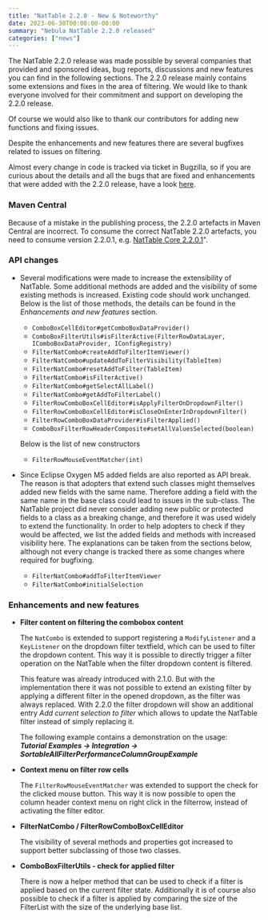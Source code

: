 ```yaml
---
title: "NatTable 2.2.0 - New & Noteworthy"
date: 2023-06-30T00:00:00-00:00
summary: "Nebula NatTable 2.2.0 released"
categories: ["news"]
---
```


The NatTable 2.2.0 release was made possible by several companies that provided and sponsored ideas, bug reports, discussions and new features you can find in the following sections. The 2.2.0 release mainly contains some extensions and fixes in the area of filtering. We would like to thank everyone involved for their commitment and support on developing the 2.2.0 release.

Of course we would also like to thank our contributors for adding new functions and fixing issues.

Despite the enhancements and new features there are several bugfixes related to issues on filtering.

Almost every change in code is tracked via ticket in Bugzilla, so if you are curious about the details and all the bugs that are fixed and enhancements that were added with the 2.2.0 release, have a look [here](https://bugs.eclipse.org/bugs/buglist.cgi?classification=Technology&list_id=8836815&product=NatTable&query_format=advanced&resolution=FIXED&target_milestone=2.2.0).

### Maven Central

Because of a mistake in the publishing process, the 2.2.0 artefacts in Maven Central are incorrect. To consume the correct NatTable 2.2.0 artefacts, you need to consume version 2.2.0.1, e.g. [NatTable Core 2.2.0.1](https://repo1.maven.org/maven2/org/eclipse/nebula/widgets/nattable/org.eclipse.nebula.widgets.nattable.core/2.2.0.1/)".

### API changes

*   Several modifications were made to increase the extensibility of NatTable. Some additional methods are added and the visibility of some existing methods is increased. Existing code should work unchanged.  
    Below is the list of those methods, the details can be found in the _Enhancements and new features_ section.
    
    *   `ComboBoxCellEditor#getComboBoxDataProvider()`
    *   `ComboBoxFilterUtils#isFilterActive(FilterRowDataLayer, IComboBoxDataProvider, IConfigRegistry)`
    *   `FilterNatCombo#createAddToFilterItemViewer()`
    *   `FilterNatCombo#updateAddToFilterVisibility(TableItem)`
    *   `FilterNatCombo#resetAddToFilter(TableItem)`
    *   `FilterNatCombo#isFilterActive()`
    *   `FilterNatCombo#getSelectAllLabel()`
    *   `FilterNatCombo#getAddToFilterLabel()`
    *   `FilterRowComboBoxCellEditor#isApplyFilterOnDropdownFilter()`
    *   `FilterRowComboBoxCellEditor#isCloseOnEnterInDropdownFilter()`
    *   `FilterRowComboBoxDataProvider#isFilterApplied()`
    *   `ComboBoxFilterRowHeaderComposite#setAllValuesSelected(boolean)`
    
    Below is the list of new constructors
    *   `FilterRowMouseEventMatcher(int)`
*   Since Eclipse Oxygen M5 added fields are also reported as API break. The reason is that adopters that extend such classes might themselves added new fields with the same name. Therefore adding a field with the same name in the base class could lead to issues in the sub-class. The NatTable project did never consider adding new public or protected fields to a class as a breaking change, and therefore it was used widely to extend the functionality. In order to help adopters to check if they would be affected, we list the added fields and methods with increased visibility here. The explanations can be taken from the sections below, although not every change is tracked there as some changes where required for bugfixing.
    *   `FilterNatCombo#addToFilterItemViewer`
    *   `FilterNatCombo#initialSelection`

### Enhancements and new features

*   **Filter content on filtering the combobox content**  
    
    The `NatCombo` is extended to support registering a `ModifyListener` and a `KeyListener` on the dropdown filter textfield, which can be used to filter the dropdown content. This way it is possible to directly trigger a filter operation on the NatTable when the filter dropdown content is filtered.
    
    This feature was already introduced with 2.1.0. But with the implementation there it was not possible to extend an existing filter by applying a different filter in the opened dropdown, as the filter was always replaced. With 2.2.0 the filter dropdown will show an additional entry _Add current selection to filter_ which allows to update the NatTable filter instead of simply replacing it.
    
    The following example contains a demonstration on the usage:  
    _**Tutorial Examples -> Integration -> SortableAllFilterPerformanceColumnGroupExample**_
    
*   **Context menu on filter row cells**  
    
    The `FilterRowMouseEventMatcher` was extended to support the check for the clicked mouse button. This way it is now possible to open the column header context menu on right click in the filterrow, instead of activating the filter editor.
    
*   **FilterNatCombo / FilterRowComboBoxCellEditor**  
    
    The visibility of several methods and properties got increased to support better subclassing of those two classes.
    
*   **ComboBoxFilterUtils - check for applied filter**  
    
    There is now a helper method that can be used to check if a filter is applied based on the current filter state. Additionally it is of course also possible to check if a filter is applied by comparing the size of the FilterList with the size of the underlying base list.
